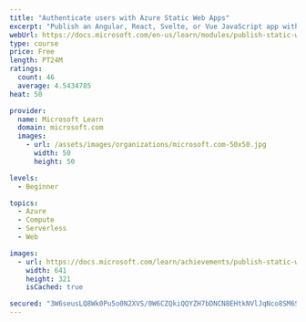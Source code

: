 ```yaml
---
title: "Authenticate users with Azure Static Web Apps"
excerpt: "Publish an Angular, React, Svelte, or Vue JavaScript app with API and authentication using Azure Static Web Apps and Azure Functions. Deploy your code from GitHub to a staging site using preview URLs."
webUrl: https://docs.microsoft.com/en-us/learn/modules/publish-static-web-app-authentication/
type: course
price: Free
length: PT24M
ratings:
  count: 46
  average: 4.5434785
heat: 50

provider:
  name: Microsoft Learn
  domain: microsoft.com
  images:
    - url: /assets/images/organizations/microsoft.com-50x50.jpg
      width: 50
      height: 50

levels:
  - Beginner

topics:
  - Azure
  - Compute
  - Serverless
  - Web

images:
  - url: https://docs.microsoft.com/learn/achievements/publish-static-web-app-authentication-social.png
    width: 641
    height: 321
    isCached: true

secured: "3W6seusLQ8Wk0Pu5o0N2XVS/0W6CZQkiQQYZH7bDNCN8EHtkNVlJqNco8SM6Sh45S4gb8Ekol6/WshI9TlgZ9ZEnm6KkzA8Th9klVXYwof9QReodOS8OxmAP6ZGz0UYXmBJv7+XBPrmKZMi3fLFLrnE7ilEAMwNH/2hfXm4Kn8zotleTOMEG7qJOph0+RVaiRBpD5gZGWKRPux+rUB9RCxm7+o8drc3AkkRcPc5ITwxNp/ou0SLKUQZpWhOfdjFdu+Vw6u3EkUbdB9oyRfTV3+ysy1uLoCX1gRKt8VILUAfBpCf0p/HQYAVHmds9UJXPLMFuVslaTMBIKayFJX7L2LgMUNMFmnAbDQkMzvuaCXJbE+4Kan4fckBhXheka4q5MViwiocTcc8b20bRPGjdUtpNuEKPapOxqN+L1HQqXQA=;FEpbLgaQBpLisFKcaCXcBA=="
---
```


